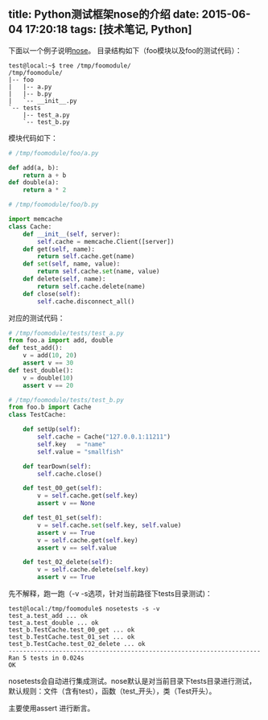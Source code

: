title: Python测试框架nose的介绍
date: 2015-06-04 17:20:18
tags: [技术笔记, Python]
---
下面以一个例子说明[nose](https://nose.readthedocs.org/en/latest/)。
目录结构如下（foo模块以及foo的测试代码）：

```shell
test@local:~$ tree /tmp/foomodule/
/tmp/foomodule/
|-- foo
|   |-- a.py
|   |-- b.py
|   `-- __init__.py
`-- tests
    |-- test_a.py
    `-- test_b.py
```

<!-- more -->

模块代码如下：

```Python
# /tmp/foomodule/foo/a.py 

def add(a, b):
    return a + b
def double(a):
    return a * 2

# /tmp/foomodule/foo/b.py 

import memcache
class Cache:
    def __init__(self, server):
        self.cache = memcache.Client([server])
    def get(self, name):
        return self.cache.get(name)
    def set(self, name, value):
        return self.cache.set(name, value)
    def delete(self, name):
        return self.cache.delete(name)
    def close(self):
        self.cache.disconnect_all()
```


对应的测试代码：

```Python
# /tmp/foomodule/tests/test_a.py 
from foo.a import add, double
def test_add():
    v = add(10, 20)
    assert v == 30
def test_double():
    v = double(10)
    assert v == 20

# /tmp/foomodule/tests/test_b.py 
from foo.b import Cache
class TestCache:

    def setUp(self):
        self.cache = Cache("127.0.0.1:11211")
        self.key   = "name"
        self.value = "smallfish"

    def tearDown(self):
        self.cache.close()

    def test_00_get(self):
        v = self.cache.get(self.key)
        assert v == None

    def test_01_set(self):
        v = self.cache.set(self.key, self.value)
        assert v == True
        v = self.cache.get(self.key)
        assert v == self.value

    def test_02_delete(self):
        v = self.cache.delete(self.key)
        assert v == True
```

先不解释，跑一跑（-v -s选项，针对当前路径下tests目录测试)：

```shell
test@local:/tmp/foomodule$ nosetests -s -v
test_a.test_add ... ok
test_a.test_double ... ok
test_b.TestCache.test_00_get ... ok
test_b.TestCache.test_01_set ... ok
test_b.TestCache.test_02_delete ... ok
----------------------------------------------------------------------
Ran 5 tests in 0.024s
OK
```

nosetests会自动进行集成测试。nose默认是对当前目录下tests目录进行测试，默认规则：文件（含有test），函数（test_开头），类（Test开头）。

主要使用assert 进行断言。
